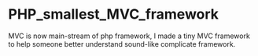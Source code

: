 # PHP_smallest_MVC_framework
MVC is now main-stream of php framework, I made a tiny MVC framework to help someone better understand sound-like complicate framework.
